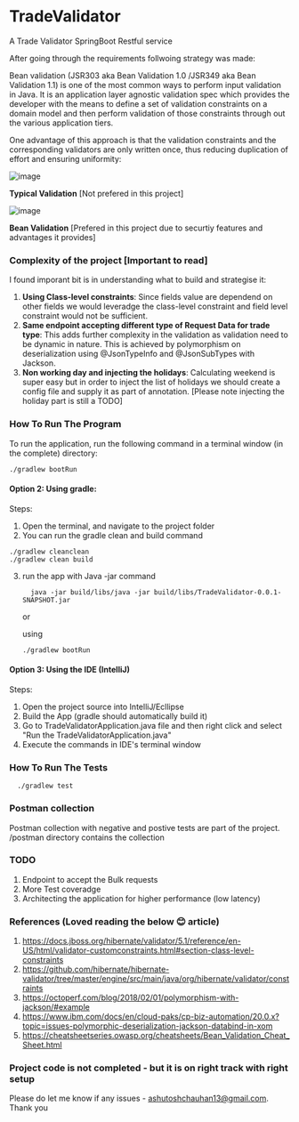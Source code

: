 # TradeValidator
A Trade Validator SpringBoot Restful service

After going through the requirements follwoing strategy was made:

Bean validation (JSR303 aka Bean Validation 1.0 /JSR349 aka Bean Validation 1.1) is one of the most common ways to perform input validation in Java. It is an application layer agnostic validation spec which provides the developer with the means to define a set of validation constraints on a domain model and then perform validation of those constraints through out the various application tiers.

One advantage of this approach is that the validation constraints and the corresponding validators are only written once, thus reducing duplication of effort and ensuring uniformity:

![image](https://user-images.githubusercontent.com/2109884/147073789-3fd01b42-3fcb-4f12-ba27-b02625105e0a.png) 

**Typical Validation** [Not prefered in this project]



![image](https://user-images.githubusercontent.com/2109884/147073848-803111bc-b285-4d6f-a71c-768c0707d70b.png)

**Bean Validation** [Prefered in this project due to securtiy features and advantages it provides]


### Complexity of the project [Important to read]

I found imporant bit is in understanding what to build and strategise it:

1. **Using Class-level constraints**: Since fields value are dependend on other fields we would leveradge the class-level constraint and field level constraint would not be sufficient.
2. **Same endpoint accepting different type of Request Data for trade type**: This adds further complexity in the validation as validation need to be dynamic in nature. This is achieved by polymorphism on deserialization using @JsonTypeInfo and @JsonSubTypes with Jackson.
3. **Non working day and injecting the holidays**: Calculating weekend is super easy but in order to inject the list of holidays we should create a config file and supply it as part of annotation. [Please note injecting the holiday part is still a TODO]


### How To  Run The Program

To run the application, run the following command in a terminal window (in the complete) directory:

```
./gradlew bootRun
```

####   Option 2: Using gradle:
   
   Steps:
   1. Open the terminal, and navigate to the project folder  
   2. You can run the gradle clean and build command
   
   ```console
   ./gradlew cleanclean
   ./gradlew clean build
   ```
   
   
   3. run the app with Java -jar command
   
      ```console
        java -jar build/libs/java -jar build/libs/TradeValidator-0.0.1-SNAPSHOT.jar
      ```
      
      or
      
      using  
      ```console
      ./gradlew bootRun
      ```
 
 
 ####   Option 3: Using the IDE (IntelliJ)
   
   Steps:
   1. Open the project source into IntelliJ/Ecllipse  
   2. Build the App (gradle should automatically build it)
   3. Go to TradeValidatorApplication.java file and then right click and select "Run the TradeValidatorApplication.java"
   4. Execute the commands in IDE's terminal window

### How To  Run The Tests
```console
  ./gradlew test 
```

### Postman collection

Postman collection with negative and postive tests are part of the project. /postman directory contains the collection


### TODO
1. Endpoint to accept the Bulk requests
2. More Test coveradge
3. Architecting the application for higher performance (low latency)


### References (Loved reading the below 😊 article)


1. https://docs.jboss.org/hibernate/validator/5.1/reference/en-US/html/validator-customconstraints.html#section-class-level-constraints
2. https://github.com/hibernate/hibernate-validator/tree/master/engine/src/main/java/org/hibernate/validator/constraints
3. https://octoperf.com/blog/2018/02/01/polymorphism-with-jackson/#example
4. https://www.ibm.com/docs/en/cloud-paks/cp-biz-automation/20.0.x?topic=issues-polymorphic-deserialization-jackson-databind-in-xom
5. https://cheatsheetseries.owasp.org/cheatsheets/Bean_Validation_Cheat_Sheet.html


### Project code is not completed - but it is on right track with right setup


Please do let me know if any issues - ashutoshchauhan13@gmail.com. Thank you


